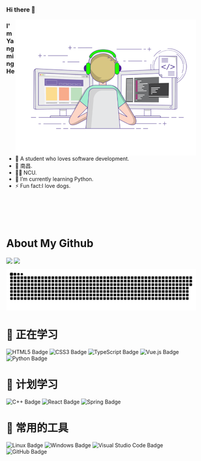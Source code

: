 <!--
**LinZui520/LinZui520** is a ✨ _special_ ✨ repository because its `README.md` (this file) appears on your GitHub profile.

Here are some ideas to get you started:

- 🔭 I’m currently working on ...
- 🌱 I’m currently learning ...
- 👯 I’m looking to collaborate on ...
- 🤔 I’m looking for help with ...
- 💬 Ask me about ...
- 📫 How to reach me: ...
- 😄 Pronouns: ...
- ⚡ Fun fact: ...
-->

### Hi there 👋
<img align="right" top='60' alt="GIF" src="https://raw.githubusercontent.com/devSouvik/devSouvik/master/gif3.gif" width="480"/>

### I'm Yangming He
<br/>

- 🍒  A student who loves software development.
- 📍  南昌.
- 👨‍🎓  NCU.
- 🌱 I’m currently learning Python.
- ⚡ Fun fact:I love dogs.
<br/>
<br/>
<br/>
<br/>

# About My Github
<div align="left">
<img height='180' src="https://github-readme-stats.vercel.app/api/top-langs/?username=LinZui520&hide=html,css,Jupyter+Notebook,ruby,javascript,Makefile,Less,TypeScript,Starlark,Groovy,Shell,Batchfile&layout=compact&langs_count=8&theme=cobalt" align="center" />
<img height='180' src="https://github-readme-stats.vercel.app/api?username=LinZui520&show_icons=true&theme=cobalt" align="center" />
</div>  

![](https://raw.githubusercontent.com/LinZui520/LinZui520/output/github-contribution-grid-snake.svg)

# 💪 正在学习
![HTML5 Badge](https://img.shields.io/badge/HTML5-E34F26?logo=html5&logoColor=fff&style=flat)
![CSS3 Badge](https://img.shields.io/badge/CSS3-1572B6?logo=css3&logoColor=fff&style=flat)
![TypeScript Badge](https://img.shields.io/badge/TypeScript-3178C6?logo=typescript&logoColor=fff&style=flat)
![Vue.js Badge](https://img.shields.io/badge/Vue.js-4FC08D?logo=vuedotjs&logoColor=fff&style=flat)
![Python Badge](https://img.shields.io/badge/Python-3776AB?logo=python&logoColor=fff&style=flat)

# 🧠 计划学习
![C++ Badge](https://img.shields.io/badge/C%2B%2B-00599C?logo=cplusplus&logoColor=fff&style=flat)
![React Badge](https://img.shields.io/badge/React-61DAFB?logo=react&logoColor=000&style=flat)
![Spring Badge](https://img.shields.io/badge/Spring-6DB33F?logo=spring&logoColor=fff&style=flat)


# 🧰 常用的工具
![Linux Badge](https://img.shields.io/badge/Linux-FCC624?logo=linux&logoColor=000&style=flat)
![Windows Badge](https://img.shields.io/badge/Windows-0078D6?logo=windows&logoColor=fff&style=flat)
![Visual Studio Code Badge](https://img.shields.io/badge/Visual%20Studio%20Code-007ACC?logo=visualstudiocode&logoColor=fff&style=flat)
![GitHub Badge](https://img.shields.io/badge/GitHub-181717?logo=github&logoColor=fff&style=flat)
